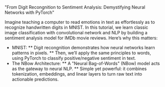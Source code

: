 "From Digit Recongnition to Sentiment Analysis: Demystifying Neural Networks with PyTorch"

Imagine teaching a computer to read emotions in text as effortlessly as to recognize handwritten digits in MNIST. In this tutorial, we learn classic image classification with convolutional network and NLP by building a sentiment analysis model for IMDb movie reviews. Here’s why this matters:
* MNIST:
** Digit recongnition demonstrates how neural networks learn patterns in pixels.
** Then, we’ll apply the same principles to words, using PyTorch to classify positive/negative sentiment in text.
* The NBow Architecture:
** A "Neural Bag-of-Words" (NBow) model acts as the gateway to neural NLP.
** Simple yet powerful: it combines tokenization, embeddings, and linear layers to turn raw text into actionable predictions.
